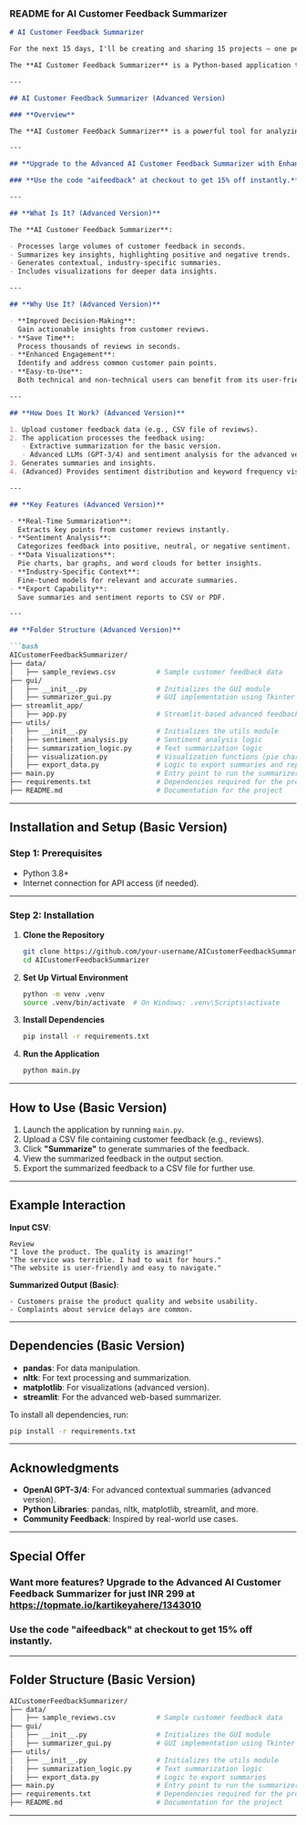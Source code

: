 ### **README for AI Customer Feedback Summarizer**

```markdown
# AI Customer Feedback Summarizer

For the next 15 days, I'll be creating and sharing 15 projects – one per day! Free versions will be open to all on my GitHub, and a low-cost paid version will be available too. Can't wait to hear your thoughts!

The **AI Customer Feedback Summarizer** is a Python-based application that processes customer feedback, extracts insights, and summarizes reviews. This basic version uses extractive summarization techniques, and the advanced version integrates advanced sentiment analysis, visualization, and industry-specific fine-tuning.

---

## AI Customer Feedback Summarizer (Advanced Version)

### **Overview**

The **AI Customer Feedback Summarizer** is a powerful tool for analyzing customer reviews. The advanced version leverages **OpenAI's GPT-3/4**, integrates sentiment analysis, and provides data visualizations, making it indispensable for businesses aiming to improve customer satisfaction.

---

## **Upgrade to the Advanced AI Customer Feedback Summarizer with Enhanced Features for just INR 299 at https://topmate.io/kartikeyahere/1343902**

### **Use the code "aifeedback" at checkout to get 15% off instantly.**

---

## **What Is It? (Advanced Version)**

The **AI Customer Feedback Summarizer**:

- Processes large volumes of customer feedback in seconds.
- Summarizes key insights, highlighting positive and negative trends.
- Generates contextual, industry-specific summaries.
- Includes visualizations for deeper data insights.

---

## **Why Use It? (Advanced Version)**

- **Improved Decision-Making**:
  Gain actionable insights from customer reviews.
- **Save Time**:
  Process thousands of reviews in seconds.
- **Enhanced Engagement**:
  Identify and address common customer pain points.
- **Easy-to-Use**:
  Both technical and non-technical users can benefit from its user-friendly interfaces.

---

## **How Does It Work? (Advanced Version)**

1. Upload customer feedback data (e.g., CSV file of reviews).
2. The application processes the feedback using:
   - Extractive summarization for the basic version.
   - Advanced LLMs (GPT-3/4) and sentiment analysis for the advanced version.
3. Generates summaries and insights.
4. (Advanced) Provides sentiment distribution and keyword frequency visualizations.

---

## **Key Features (Advanced Version)**

- **Real-Time Summarization**:
  Extracts key points from customer reviews instantly.
- **Sentiment Analysis**:
  Categorizes feedback into positive, neutral, or negative sentiment.
- **Data Visualizations**:
  Pie charts, bar graphs, and word clouds for better insights.
- **Industry-Specific Context**:
  Fine-tuned models for relevant and accurate summaries.
- **Export Capability**:
  Save summaries and sentiment reports to CSV or PDF.

---

## **Folder Structure (Advanced Version)**

```bash
AICustomerFeedbackSummarizer/
├── data/
│   ├── sample_reviews.csv          # Sample customer feedback data
├── gui/
│   ├── __init__.py                 # Initializes the GUI module
│   ├── summarizer_gui.py           # GUI implementation using Tkinter
├── streamlit_app/
│   ├── app.py                      # Streamlit-based advanced feedback summarizer
├── utils/
│   ├── __init__.py                 # Initializes the utils module
│   ├── sentiment_analysis.py       # Sentiment analysis logic
│   ├── summarization_logic.py      # Text summarization logic
│   ├── visualization.py            # Visualization functions (pie charts, bar graphs, word clouds)
│   ├── export_data.py              # Logic to export summaries and reports
├── main.py                         # Entry point to run the summarizer
├── requirements.txt                # Dependencies required for the project
├── README.md                       # Documentation for the project
```

---

## **Installation and Setup (Basic Version)**

### **Step 1: Prerequisites**

- Python 3.8+
- Internet connection for API access (if needed).

---

### **Step 2: Installation**

1. **Clone the Repository**
   ```bash
   git clone https://github.com/your-username/AICustomerFeedbackSummarizer.git
   cd AICustomerFeedbackSummarizer
   ```

2. **Set Up Virtual Environment**
   ```bash
   python -m venv .venv
   source .venv/bin/activate  # On Windows: .venv\Scripts\activate
   ```

3. **Install Dependencies**
   ```bash
   pip install -r requirements.txt
   ```

4. **Run the Application**
   ```bash
   python main.py
   ```

---

## **How to Use (Basic Version)**

1. Launch the application by running `main.py`.
2. Upload a CSV file containing customer feedback (e.g., reviews).
3. Click **"Summarize"** to generate summaries of the feedback.
4. View the summarized feedback in the output section.
5. Export the summarized feedback to a CSV file for further use.

---

## **Example Interaction**

**Input CSV**:
```csv
Review
"I love the product. The quality is amazing!"
"The service was terrible. I had to wait for hours."
"The website is user-friendly and easy to navigate."
```

**Summarized Output (Basic)**:
```
- Customers praise the product quality and website usability.
- Complaints about service delays are common.
```

---

## **Dependencies (Basic Version)**

- **pandas**: For data manipulation.
- **nltk**: For text processing and summarization.
- **matplotlib**: For visualizations (advanced version).
- **streamlit**: For the advanced web-based summarizer.

To install all dependencies, run:
```bash
pip install -r requirements.txt
```

---

## **Acknowledgments**

- **OpenAI GPT-3/4**: For advanced contextual summaries (advanced version).
- **Python Libraries**: pandas, nltk, matplotlib, streamlit, and more.
- **Community Feedback**: Inspired by real-world use cases.

---

## **Special Offer**

### **Want more features? Upgrade to the Advanced AI Customer Feedback Summarizer for just INR 299 at https://topmate.io/kartikeyahere/1343010**

### **Use the code "aifeedback" at checkout to get 15% off instantly.**

---

## **Folder Structure (Basic Version)**

```bash
AICustomerFeedbackSummarizer/
├── data/
│   ├── sample_reviews.csv          # Sample customer feedback data
├── gui/
│   ├── __init__.py                 # Initializes the GUI module
│   ├── summarizer_gui.py           # GUI implementation using Tkinter
├── utils/
│   ├── __init__.py                 # Initializes the utils module
│   ├── summarization_logic.py      # Text summarization logic
│   ├── export_data.py              # Logic to export summaries
├── main.py                         # Entry point to run the summarizer
├── requirements.txt                # Dependencies required for the project
├── README.md                       # Documentation for the project
```

---

